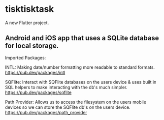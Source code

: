 # tisktisktask

A new Flutter project.

## Android and iOS app that uses a SQLite database for local storage.





Imported Packages:

INTL:
Making date/number formatting more readable to standard formats.
https://pub.dev/packages/intl

SQFlite: 
Interact with SQFlite databases on the users device & uses built in SQL helpers to make interacting with the db's much simpler.
https://pub.dev/packages/sqflite


Path Provider:
Allows us to access the filesystem on the users mobile devices so we can store the SQFlite db's on the users device.
https://pub.dev/packages/path_provider



